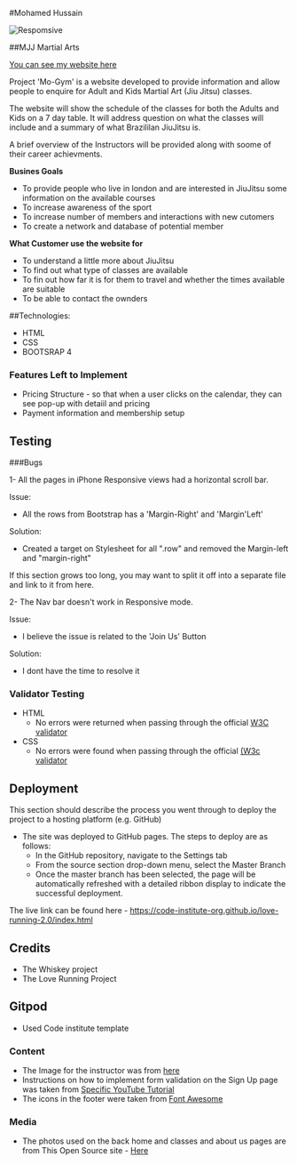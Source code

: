 

#Mohamed Hussain

![Respomsive](https://github.com/MoHack1-MS1/Responsive)

##MJJ Martial Arts

[You can see my website here](https://mohack21.github.io/Mo-Gym-MS1/)

Project 'Mo-Gym' is a website developed to provide information and allow people to enquire for Adult and Kids Martial Art (Jiu Jitsu) classes. 

The website will show the schedule of the classes for both the Adults and Kids on a 7 day table. It will address question on what the classes will include and a summary of what Brazililan JiuJitsu is.

A brief overview of the Instructors will be provided along with soome of their career achievments.

**Busines Goals**

* To provide people who live in london and are interested in JiuJitsu some information on the available courses
* To increase awareness of the sport 
* To increase number of members and interactions with new cutomers
* To create a network and database of potential member

**What Customer use the website for**

* To understand a little more about JiuJitsu
* To find out what type of classes are available
* To fin out how far it is for them to travel and whether the times available are suitable
* To be able to contact the ownders


##Technologies:

- HTML
- CSS
- BOOTSRAP 4




### Features Left to Implement

- Pricing Structure - so that when a user clicks on the calendar, they can see pop-up with detaiil and pricing
- Payment information and membership setup

## Testing 


###Bugs

1- All the pages in iPhone Responsive views had a horizontal scroll bar.

Issue:

- All the rows from Bootstrap has a 'Margin-Right' and 'Margin'Left'

Solution:

- Created a target on Stylesheet for all ".row" and removed the Margin-left and "margin-right"

If this section grows too long, you may want to split it off into a separate file and link to it from here.


2- The Nav bar doesn't work in Responsive mode.

Issue:

- I believe the issue is related to the 'Join Us' Button

Solution:

- I dont have the time to resolve it


### Validator Testing 

- HTML
  - No errors were returned when passing through the official [W3C validator](https://validator.w3.org/nu/?doc=https%3A%2F%2Fmohack21.github.io%2FMo-Gym-MS1%2F)
- CSS
  - No errors were found when passing through the official [(W3c validator](https://jigsaw.w3.org/css-validator/validator?uri=https%3A%2F%2Fmohack21.github.io%2FMo-Gym-MS1%2F&profile=css3svg&usermedium=all&warning=1&vextwarning=&lang=en)


## Deployment

This section should describe the process you went through to deploy the project to a hosting platform (e.g. GitHub) 

- The site was deployed to GitHub pages. The steps to deploy are as follows: 
  - In the GitHub repository, navigate to the Settings tab 
  - From the source section drop-down menu, select the Master Branch
  - Once the master branch has been selected, the page will be automatically refreshed with a detailed ribbon display to indicate the successful deployment. 

The live link can be found here - https://code-institute-org.github.io/love-running-2.0/index.html 


## Credits 

- The Whiskey project
- The Love Running Project


## Gitpod

- Used Code institute template

### Content 

- The Image for the instructor was from [here](https://rogergracie.com/instructors)
- Instructions on how to implement form validation on the Sign Up page was taken from [Specific YouTube Tutorial](https://www.youtube.com/)
- The icons in the footer were taken from [Font Awesome](https://fontawesome.com/)

### Media

- The photos used on the back home and classes and about us pages are from This Open Source site - [Here](https://www.pexels.com/)





